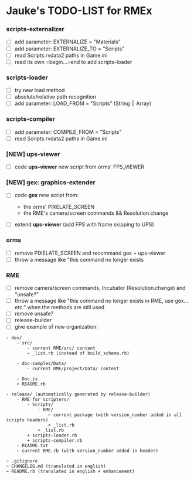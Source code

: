 # Jauke's TODO-LIST for RMEx

### scripts-externalizer

- [ ] add parameter: EXTERNALIZE = "Materials"
- [ ] add parameter: EXTERNALIZE_TO = "Scripts"
- [ ] read Scripts.rvdata2 paths in Game.ini
- [ ] read its own =begin...=end to add scripts-loader

### scripts-loader

- [ ] try new load method
- [ ] absolute/relative path recognition
- [ ] add parameter: LOAD_FROM = "Scripts" (String || Array)

### scripts-compiler

- [ ] add parameter: COMPILE_FROM = "Scripts"
- [ ] read Scripts.rvdata2 paths in Game.ini

### [NEW] ups-viewer

- [ ] code **ups-viewer** new script from orms' FPS_VIEWER

### [NEW] gex: graphics-extender

- [ ] code **gex** new script from:

  - the orms' PIXELATE_SCREEN
  - the RME's camera/screen commands && Resolution.change
      
- [ ] extend **ups-viewer** (add FPS with frame skipping to UPS)

### orms

- [ ] remove PIXELATE_SCREEN and recommand gex + ups-viewer
- [ ] throw a message like "this command no longer exists

### RME

- [ ] remove camera/screen commands, Incubator (Resolution.change) and "unsafe?"
- [ ] throw a message like "this command no longer exists in RME, use gex... etc." when the methods are still used
- [ ] remove unsafe?
- [ ] release-builder
- [ ] give example of new organization:
```
- dev/
    - src/
        - current RME/src/ content
        ~ _list.rb (instead of build_schema.rb)

    - doc-samples/Data/
        - current RME/project/Data/ content

    - Doc.js        
    + README.rb

- release/ (automatically generated by release-builder)
    - RME for scripters/
        - Scripts/
            - RME/
                ~ current package (with version_number added in all scripts headers)
                + _list.rb
            + _list.rb
        + scripts-loader.rb
        + scripts-compiler.rb
    - README.txt
    ~ current RME.rb (with version_number added in header)

~ .gitignore
~ CHANGELOG.md (translated in english)
~ README.rb (translated in english + enhancement)
```
